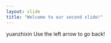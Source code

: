 ```yaml
---
layout: slide
title: "Welcome to our second slide!"
---
```

yuanzhixin
Use the left arrow to go back!
